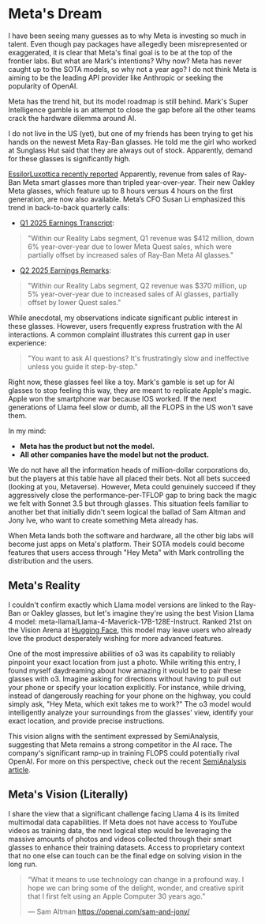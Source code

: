 # Meta's Dream

I have been seeing many guesses as to why Meta is investing so much in talent. Even though pay packages have allegedly been misrepresented or exaggerated, it is clear that Meta's final goal is to be at the top of the frontier labs. But what are Mark's intentions? Why now? Meta has never caught up to the SOTA models, so why not a year ago? I do not think Meta is aiming to be the leading API provider like Anthropic or seeking the popularity of OpenAI. 

Meta has the trend hit, but its model roadmap is still behind. Mark's Super Intelligence gamble is an attempt to close the gap before all the other teams crack the hardware dilemma around AI.

I do not live in the US (yet), but one of my friends has been trying to get his hands on the newest Meta Ray-Ban glasses. He told me the girl who worked at Sunglass Hut said that they are always out of stock. Apparently, demand for these glasses is significantly high.

[EssilorLuxottica recently reported](https://www.essilorluxottica.com/cap/content/259500/) Apparently, revenue from sales of Ray-Ban Meta smart glasses more than tripled year-over-year. Their new Oakley Meta glasses, which feature up to 8 hours versus 4 hours on the first generation, are now also available. Meta’s CFO Susan Li emphasized this trend in back-to-back quarterly calls:

* [Q1 2025 Earnings Transcript](https://s21.q4cdn.com/399680738/files/doc_financials/2025/q1/Transcripts/META-Q1-2025-Earnings-Call-Transcript-1.pdf):

> "Within our Reality Labs segment, Q1 revenue was \$412 million, down 6% year-over-year due to lower Meta Quest sales, which were partially offset by increased sales of Ray-Ban Meta AI glasses."

* [Q2 2025 Earnings Remarks](https://s21.q4cdn.com/399680738/files/doc_downloads/2025/META-Q2-2025-Prepared-Remarks.pdf):

> "Within our Reality Labs segment, Q2 revenue was \$370 million, up 5% year-over-year due to increased sales of AI glasses, partially offset by lower Quest sales."

While anecdotal, my observations indicate significant public interest in these glasses. However, users frequently express frustration with the AI interactions. A common complaint illustrates this current gap in user experience:

> "You want to ask AI questions? It's frustratingly slow and ineffective unless you guide it step-by-step."

Right now, these glasses feel like a toy. Mark's gamble is set up for AI glasses to stop feeling this way, they are meant to replicate Apple's magic. Apple won the smartphone war because IOS worked. If the next generations of Llama feel slow or dumb, all the FLOPS in the US won't save them.

In my mind:

* **Meta has the product but not the model.**
* **All other companies have the model but not the product.**

We do not have all the information heads of million-dollar corporations do, but the players at this table have all placed their bets. Not all bets succeed (looking at you, Metaverse). However, Meta could genuinely succeed if they aggressively close the performance-per-TFLOP gap to bring back the magic we felt with Sonnet 3.5 but through glasses. This situation feels familiar to another bet that initially didn't seem logical the ballad of Sam Altman and Jony Ive, who want to create something Meta already has.

When Meta lands both the software and hardware, all the other big labs will become just apps on Meta's platform. Their SOTA models could become features that users access through "Hey Meta" with Mark controlling the distribution and the users.

## Meta's Reality

I couldn't confirm exactly which Llama model versions are linked to the Ray-Ban or Oakley glasses, but let's imagine they're using the best Vision Llama 4 model: meta-llama/Llama-4-Maverick-17B-128E-Instruct. Ranked 21st on the Vision Arena at [Hugging Face](https://huggingface.co/spaces/lmarena-ai/lmarena-leaderboard), this model may leave users who already love the product desperately wishing for more advanced features.

One of the most impressive abilities of o3 was its capability to reliably pinpoint your exact location from just a photo. While writing this entry, I found myself daydreaming about how amazing it would be to pair these glasses with o3. Imagine asking for directions without having to pull out your phone or specify your location explicitly. For instance, while driving, instead of dangerously reaching for your phone on the highway, you could simply ask, "Hey Meta, which exit takes me to work?" The o3 model would intelligently analyze your surroundings from the glasses' view, identify your exact location, and provide precise instructions.

This vision aligns with the sentiment expressed by SemiAnalysis, suggesting that Meta remains a strong competitor in the AI race. The company's significant ramp-up in training FLOPS could potentially rival OpenAI. For more on this perspective, check out the recent [SemiAnalysis article](https://semianalysis.com/2025/07/11/meta-superintelligence-leadership-compute-talent-and-data/).

## Meta's Vision (Literally)

I share the view that a significant challenge facing Llama 4 is its limited multimodal data capabilities. If Meta does not have access to YouTube videos as training data, the next logical step would be leveraging the massive amounts of photos and videos collected through their smart glasses to enhance their training datasets. Access to proprietary context that no one else can touch can be the final edge on solving vision in the long run.

> “What it means to use technology can change in a profound way. I hope we can bring some of the delight, wonder, and creative spirit that I first felt using an Apple Computer 30 years ago.”
>
> — Sam Altman
https://openai.com/sam-and-jony/
